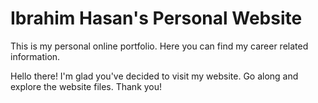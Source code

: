 # Ibrahim Hasan's Personal Website
This is my personal online portfolio. Here you can find my career related information.

Hello there! I'm glad you've decided to visit my website.
Go along and explore the website files.
Thank you!
